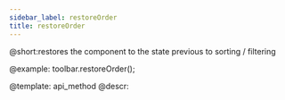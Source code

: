```yaml
---
sidebar_label: restoreOrder
title: restoreOrder
---        
```


@short:restores the component to the state previous to sorting / filtering



@example:
toolbar.restoreOrder();

@template: api_method
@descr: